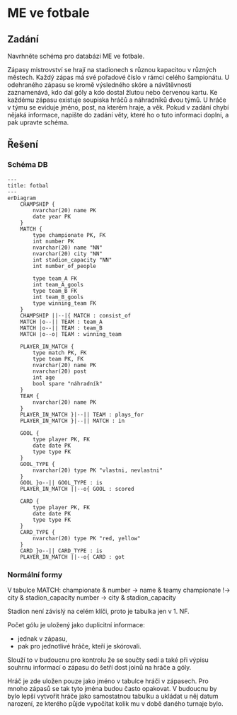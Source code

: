 # ME ve fotbale
## Zadání
Navrhněte schéma pro databázi ME ve fotbale. 

Zápasy mistrovství se hrají na stadionech s různou kapacitou v různých městech. Každý zápas má své pořadové číslo v rámci celého šampionátu. U odehraného zápasu se kromě výsledného skóre a návštěvnosti zaznamenává, kdo dal góly a kdo dostal žlutou nebo červenou kartu. Ke každému zápasu existuje soupiska hráčů a náhradníků dvou týmů. U hráče v týmu se eviduje jméno, post, na kterém hraje, a věk. Pokud v zadání chybí nějaká informace, napište do zadání věty, které ho o tuto informaci doplní, a pak upravte schéma.  
## Řešení
### Schéma DB
```mermaid
---
title: fotbal
---
erDiagram 
    CHAMPSHIP {
        nvarchar(20) name PK
        date year PK
    }
    MATCH {
        type championate PK, FK
        int number PK
        nvarchar(20) name "NN"
        nvarchar(20) city "NN"
        int stadion_capacity "NN"
        int number_of_people
        
        type team_A FK
        int team_A_gools
        type team_B FK
        int team_B_gools
        type winning_team FK
    }
    CHAMPSHIP ||--|{ MATCH : consist_of
    MATCH |o--|| TEAM : team_A
    MATCH |o--|| TEAM : team_B
    MATCH |o--o| TEAM : winning_team

    PLAYER_IN_MATCH {
        type match PK, FK
        type team PK, FK
        nvarchar(20) name PK
        nvarchar(20) post
        int age
        bool spare "náhradník"
    }
    TEAM {
        nvarchar(20) name PK
    }
    PLAYER_IN_MATCH }|--|| TEAM : plays_for
    PLAYER_IN_MATCH }|--|| MATCH : in

    GOOL {
        type player PK, FK
        date date PK
        type type FK
    }
    GOOL_TYPE {
        nvarchar(20) type PK "vlastni, nevlastni"
    }
    GOOL }o--|| GOOL_TYPE : is
    PLAYER_IN_MATCH ||--o{ GOOL : scored

    CARD {
        type player PK, FK
        date date PK
        type type FK 
    }
    CARD_TYPE {
        nvarchar(20) type PK "red, yellow"
    }
    CARD }o--|| CARD_TYPE : is
    PLAYER_IN_MATCH ||--o{ CARD : got
```

### Normální formy

V tabulce MATCH:
championate & number -> name & teamy
championate !-> city & stadion_capacity
number ->  city & stadion_capacity

Stadion není závislý na celém klíči, proto je tabulka jen v 1. NF.

Počet gólu je uložený jako duplicitní informace:
- jednak v zápasu,
- pak pro jednotlivé hráče, kteří je skórovali.

Slouží to v budoucnu pro kontrolu že se součty sedí a také při výpisu souhrnu informací o zápasu do šetří dost joinů na hráče a góly. 

Hráč je zde uložen pouze jako jméno v tabulce hráči v zápasech. Pro mnoho zápasů se tak tyto jména budou často opakovat. V budoucnu by bylo lepší vytvořit hráče jako samostatnou tabulku a ukládat u něj datum narození, ze kterého půjde vypočítat kolik mu v době daného turnaje bylo.